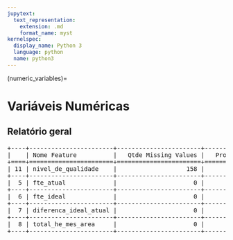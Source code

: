 ```yaml
--- 
jupytext:
  text_representation:
    extension: .md
    format_name: myst
kernelspec:
  display_name: Python 3
  language: python
  name: python3
---
```


(numeric_variables)= 

# Variáveis Numéricas
## Relatório geral

<pre>
+----+-----------------------+-----------------------+-----------------------------+
|    | Nome Feature          |   Qtde Missing Values |   Proportion Missing Values |
+====+=======================+=======================+=============================+
| 11 | nivel_de_qualidade    |                   158 |                         5.9 |
+----+-----------------------+-----------------------+-----------------------------+
|  5 | fte_atual             |                     0 |                         0   |
+----+-----------------------+-----------------------+-----------------------------+
|  6 | fte_ideal             |                     0 |                         0   |
+----+-----------------------+-----------------------+-----------------------------+
|  7 | diferenca_ideal_atual |                     0 |                         0   |
+----+-----------------------+-----------------------+-----------------------------+
|  8 | total_he_mes_area     |                     0 |                         0   |
+----+-----------------------+-----------------------+-----------------------------+
</pre>


